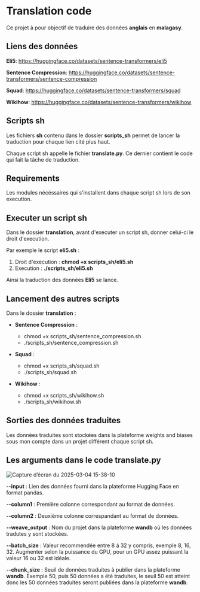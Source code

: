 # Translation code

Ce projet à pour objectif de traduire des données **anglais** en **malagasy**.

## Liens des données

**Eli5**: https://huggingface.co/datasets/sentence-transformers/eli5

**Sentence Compression**: https://huggingface.co/datasets/sentence-transformers/sentence-compression

**Squad**: https://huggingface.co/datasets/sentence-transformers/squad

**Wikihow**: https://huggingface.co/datasets/sentence-transformers/wikihow

## Scripts sh

Les fichiers **sh** contenu dans le dossier **scripts_sh** permet de lancer la traduction pour chaque lien cité plus haut.

Chaque script sh appelle le fichier **translate.py**. Ce dernier contient le code qui fait la tâche de traduction.

## Requirements

Les modules nécéssaires qui s'installent dans chaque script sh lors de son execution.

## Executer un script sh

Dans le dossier **translation**, avant d'executer un script sh, donner celui-ci le droit d'execution.

Par exemple le script **eli5.sh** :

1. Droit d'execution : **chmod +x scripts_sh/eli5.sh**
2. Execution : **./scripts_sh/eli5.sh**

Ainsi la traduction des données **Eli5** se lance.

## Lancement des autres scripts

Dans le dossier **translation** :

*  **Sentence Compression** :
    *  chmod +x scripts_sh/sentence_compression.sh
    *  ./scripts_sh/sentence_compression.sh

*  **Squad** :
    *  chmod +x scripts_sh/squad.sh
    *  ./scripts_sh/squad.sh
 
*  **Wikihow** :
    *  chmod +x scripts_sh/wikihow.sh
    *  ./scripts_sh/wikihow.sh

## Sorties des données traduites

Les données traduites sont stockées dans la plateforme weights and biases sous mon compte dans un projet différent chaque script sh.

## Les arguments dans le code **translate.py**

![Capture d’écran du 2025-03-04 15-38-10](https://github.com/user-attachments/assets/8c482d53-1602-473b-93af-18a02efbe6cc)

**--input** : Lien des données fourni dans la plateforme Hugging Face en format pandas.

**--column1** : Première colonne correspondant au format de données.

**--column2** : Deuxième colonne correspandant au format de données.

**--weave_output** : Nom du projet dans la plateforme **wandb** où les données tradutes y sont stockées.

**--batch_size** : Valeur recommendée entre 8 à 32 y compris, exemple 8, 16, 32. Augmenter selon la puissance du GPU, pour un GPU assez puissant la valeur 16 ou 32 est idéale.

**--chunk_size** : Seuil de données traduites à publier dans la plateforme **wandb**. Exemple 50, puis 50 données a été traduites, le seuil 50 est atteint donc les 50 données traduites seront publiées dans la plateforme **wandb**.